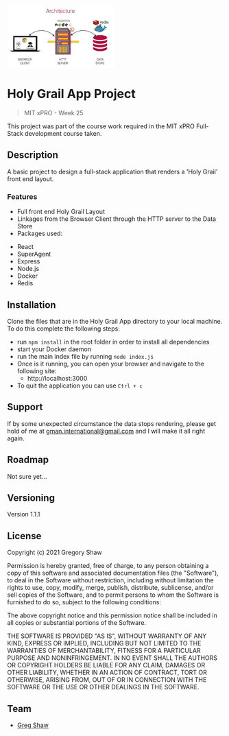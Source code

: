 <h1><img src="arch.png" alt="Holy Grail App Project" width="50%"></h1>


# Holy Grail App Project
> MIT xPRO - Week 25

This project was part of the course work required in the MIT xPRO Full-Stack development course taken.

## Description

A basic project to design a full-stack application that renders a 'Holy Grail' front end layout.

### Features

* Full front end Holy Grail Layout
* Linkages from the Browser Client through the HTTP server to the Data Store
* Packages used:
- React
- SuperAgent
- Express
- Node.js
- Docker
- Redis

## Installation

Clone the files that are in the Holy Grail App directory to your local machine.
To do this complete the following steps:
- run `npm install` in the root folder in order to install all dependencies
- start your Docker daemon
- run the main index file by running `node index.js`
- Once is it running, you can open your browser and navigate to the following site:
    - http://localhost:3000   
- To quit the application you can use `Ctrl + c`

## Support

If by some unexpected circumstance the data stops rendering, please get hold of me at gman.international@gmail.com and I will make it all right again.

## Roadmap

Not sure yet...

## Versioning

Version 1.1.1

## License

Copyright (c) 2021 Gregory Shaw

Permission is hereby granted, free of charge, to any person obtaining a copy
of this software and associated documentation files (the "Software"), to deal
in the Software without restriction, including without limitation the rights
to use, copy, modify, merge, publish, distribute, sublicense, and/or sell
copies of the Software, and to permit persons to whom the Software is
furnished to do so, subject to the following conditions:

The above copyright notice and this permission notice shall be included in all
copies or substantial portions of the Software.

THE SOFTWARE IS PROVIDED "AS IS", WITHOUT WARRANTY OF ANY KIND, EXPRESS OR
IMPLIED, INCLUDING BUT NOT LIMITED TO THE WARRANTIES OF MERCHANTABILITY,
FITNESS FOR A PARTICULAR PURPOSE AND NONINFRINGEMENT. IN NO EVENT SHALL THE
AUTHORS OR COPYRIGHT HOLDERS BE LIABLE FOR ANY CLAIM, DAMAGES OR OTHER
LIABILITY, WHETHER IN AN ACTION OF CONTRACT, TORT OR OTHERWISE, ARISING FROM,
OUT OF OR IN CONNECTION WITH THE SOFTWARE OR THE USE OR OTHER DEALINGS IN THE
SOFTWARE.

## Team
* [Greg Shaw](https://github.com/greg4shaw)
